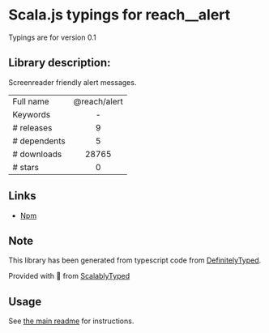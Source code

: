 
# Scala.js typings for reach__alert

Typings are for version 0.1

## Library description:
Screenreader friendly alert messages.

|                    |                 |
| ------------------ | :-------------: |
| Full name          | @reach/alert |
| Keywords           | - |
| # releases         | 9 |
| # dependents       | 5 |
| # downloads        | 28765 |
| # stars            | 0 |

## Links
- [Npm](https://www.npmjs.com/package/%40reach%2Falert)
    


## Note
This library has been generated from typescript code from [DefinitelyTyped](https://definitelytyped.org).

Provided with :purple_heart: from [ScalablyTyped](https://github.com/oyvindberg/ScalablyTyped)

## Usage
See [the main readme](../../readme.md) for instructions.


